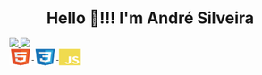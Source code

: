 ## <h1 align="center">Hello 👋!!! I'm André Silveira </h1>


 <div style="align:center">
   <a href="https://github.com/andresilveira1">
   <img height="180em" src="https://github-readme-stats.vercel.app/api?username=andresilveira1&show_icons=true&theme=dracula&include_all_commits=true&count_private=true"/>
   <img height="180em" src="https://github-readme-stats.vercel.app/api/top-langs/?username=andresilveira1&layout=compact&langs_count=7&theme=dracula"/>
 </div>

 <div>
   <img align="center" alt="Rafa-HTML" height="30" width="40" src="https://raw.githubusercontent.com/devicons/devicon/master/icons/html5/html5-original.svg">
   <img align="center" alt="Rafa-CSS" height="30" width="40" src="https://raw.githubusercontent.com/devicons/devicon/master/icons/css3/css3-original.svg">
   <img align="center" alt="Rafa-Js" height="30" width="40" src="https://raw.githubusercontent.com/devicons/devicon/master/icons/javascript/javascript-plain.svg">
 </div>
  
  ##

